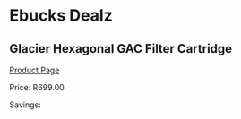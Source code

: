 
# Ebucks Dealz
## Glacier Hexagonal GAC Filter Cartridge
[Product Page](https://www.ebucks.com/web/shop/productSelected.do?prodId=183263751&catId=704988430)

Price: R699.00

Savings: 


	